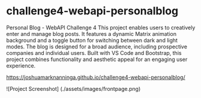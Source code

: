 # challenge4-webapi-personalblog
Personal Blog - WebAPI Challenge 4
This project enables users to creatively enter and manage blog posts. It features a dynamic Matrix animation background and a toggle button for switching between dark and light modes. The blog is designed for a broad audience, including prospective companies and individual users. Built with VS Code and Bootstrap, this project combines functionality and aesthetic appeal for an engaging user experience.

https://joshuamarknanninga.github.io/challenge4-webapi-personalblog/

![Project Screenshot] (./assets/images/frontpage.png)